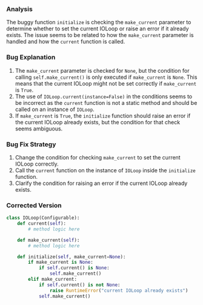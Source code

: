 ### Analysis
The buggy function `initialize` is checking the `make_current` parameter to determine whether to set the current IOLoop or raise an error if it already exists. The issue seems to be related to how the `make_current` parameter is handled and how the `current` function is called.

### Bug Explanation
1. The `make_current` parameter is checked for `None`, but the condition for calling `self.make_current()` is only executed if `make_current` is `None`. This means that the current IOLoop might not be set correctly if `make_current` is `True`.
2. The use of `IOLoop.current(instance=False)` in the conditions seems to be incorrect as the `current` function is not a static method and should be called on an instance of `IOLoop`.
3. If `make_current` is `True`, the `initialize` function should raise an error if the current IOLoop already exists, but the condition for that check seems ambiguous.

### Bug Fix Strategy
1. Change the condition for checking `make_current` to set the current IOLoop correctly.
2. Call the `current` function on the instance of `IOLoop` inside the `initialize` function.
3. Clarify the condition for raising an error if the current IOLoop already exists.

### Corrected Version
```python
class IOLoop(Configurable):
    def current(self):
        # method logic here

    def make_current(self):
        # method logic here

    def initialize(self, make_current=None):
        if make_current is None:
            if self.current() is None:
                self.make_current()
        elif make_current:
            if self.current() is not None:
                raise RuntimeError("current IOLoop already exists")
            self.make_current()
```